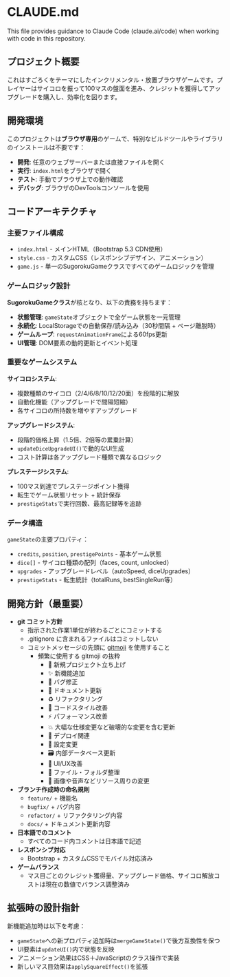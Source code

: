 # CLAUDE.md

This file provides guidance to Claude Code (claude.ai/code) when working with code in this repository.

## プロジェクト概要

これはすごろくをテーマにしたインクリメンタル・放置ブラウザゲームです。プレイヤーはサイコロを振って100マスの盤面を進み、クレジットを獲得してアップグレードを購入し、効率化を図ります。

## 開発環境

このプロジェクトは**ブラウザ専用**のゲームで、特別なビルドツールやライブラリのインストールは不要です：

- **開発**: 任意のウェブサーバーまたは直接ファイルを開く
- **実行**: `index.html`をブラウザで開く
- **テスト**: 手動でブラウザ上での動作確認
- **デバッグ**: ブラウザのDevToolsコンソールを使用

## コードアーキテクチャ

### 主要ファイル構成
- `index.html` - メインHTML（Bootstrap 5.3 CDN使用）
- `style.css` - カスタムCSS（レスポンシブデザイン、アニメーション）
- `game.js` - 単一のSugorokuGameクラスですべてのゲームロジックを管理

### ゲームロジック設計

**SugorokuGameクラス**が核となり、以下の責務を持ちます：
- **状態管理**: `gameState`オブジェクトで全ゲーム状態を一元管理
- **永続化**: LocalStorageでの自動保存/読み込み（30秒間隔 + ページ離脱時）
- **ゲームループ**: `requestAnimationFrame`による60fps更新
- **UI管理**: DOM要素の動的更新とイベント処理

### 重要なゲームシステム

**サイコロシステム**:
- 複数種類のサイコロ（2/4/6/8/10/12/20面）を段階的に解放
- 自動化機能（アップグレードで間隔短縮）
- 各サイコロの所持数を増やすアップグレード

**アップグレードシステム**:
- 段階的価格上昇（1.5倍、2倍等の累乗計算）
- `updateDiceUpgradeUI()`で動的なUI生成
- コスト計算は各アップグレード種類で異なるロジック

**プレステージシステム**:
- 100マス到達でプレステージポイント獲得
- 転生でゲーム状態リセット + 統計保存
- `prestigeStats`で実行回数、最高記録等を追跡

### データ構造

`gameState`の主要プロパティ：
- `credits`, `position`, `prestigePoints` - 基本ゲーム状態
- `dice[]` - サイコロ種類の配列（faces, count, unlocked）
- `upgrades` - アップグレードレベル（autoSpeed, diceUpgrades）
- `prestigeStats` - 転生統計（totalRuns, bestSingleRun等）

## 開発方針（最重要）

- **git コミット方針**
  - 指示された作業1単位が終わるごとにコミットする
  - .gitignore に含まれるファイルはコミットしない
  - コミットメッセージの先頭に [gitmoji](https://gitmoji.dev/ja/) を使用すること
    - 頻繁に使用する gitmoji の抜粋
      - 🎉 新規プロジェクト立ち上げ
      - ✨️ 新機能追加
      - 🐛 バグ修正
      - 📝 ドキュメント更新
      - ♻️ リファクタリング
      - 🎨 コードスタイル改善
      - ⚡️ パフォーマンス改善
      - 💥 大幅な仕様変更など破壊的な変更を含む更新
      - 🚀 デプロイ関連
      - 🔧 設定変更
      - 🗃️ 内部データベース更新
      - 💄 UI/UX改善
      - 🚚 ファイル・フォルダ整理
      - 🍱 画像や音声などリソース周りの変更
- **ブランチ作成時の命名規則**
  - `feature/` + 機能名
  - `bugfix/` + バグ内容
  - `refactor/` + リファクタリング内容
  - `docs/` + ドキュメント更新内容
- **日本語でのコメント**
  - すべてのコード内コメントは日本語で記述
- **レスポンシブ対応**
  - Bootstrap + カスタムCSSでモバイル対応済み
- **ゲームバランス**
  - マス目ごとのクレジット獲得量、アップグレード価格、サイコロ解放コストは現在の数値でバランス調整済み

## 拡張時の設計指針

新機能追加時は以下を考慮：
- `gameState`への新プロパティ追加時は`mergeGameState()`で後方互換性を保つ
- UI要素は`updateUI()`内で状態を反映
- アニメーション効果はCSS＋JavaScriptのクラス操作で実装
- 新しいマス目効果は`applySquareEffect()`を拡張